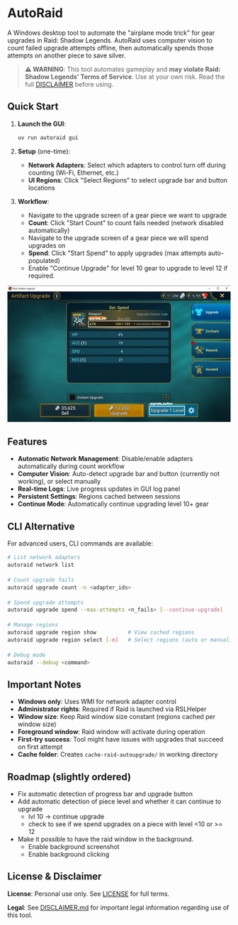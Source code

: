 # AutoRaid

A Windows desktop tool to automate the "airplane mode trick" for gear upgrades in Raid: Shadow Legends. AutoRaid uses computer vision to count failed upgrade attempts offline, then automatically spends those attempts on another piece to save silver.

> **⚠️ WARNING**: This tool automates gameplay and **may violate Raid: Shadow Legends' Terms of Service**. Use at your own risk. Read the full [DISCLAIMER](DISCLAIMER.md) before using.

## Quick Start

1. **Launch the GUI**:
   ```bash
   uv run autoraid gui
   ```

2. **Setup** (one-time):
   - **Network Adapters**: Select which adapters to control turn off during counting (Wi-Fi, Ethernet, etc.)
   - **UI Regions**: Click "Select Regions" to select upgrade bar and button locations

3. **Workflow**:
   - Navigate to the upgrade screen of a gear piece we want to upgrade
   - **Count**: Click "Start Count" to count fails needed (network disabled automatically)
   - Navigate to the upgrade screen of a gear piece we will spend upgrades on
   - **Spend**: Click "Start Spend" to apply upgrades (max attempts auto-populated)
   - Enable "Continue Upgrade" for level 10 gear to upgrade to level 12 if required.

![Region Selection](docs/images/image_with_regions.png)

## Features

- **Automatic Network Management**: Disable/enable adapters automatically during count workflow
- **Computer Vision**: Auto-detect upgrade bar and button (currently not working), or select manually
- **Real-time Logs**: Live progress updates in GUI log panel
- **Persistent Settings**: Regions cached between sessions
- **Continue Mode**: Automatically continue upgrading level 10+ gear

## CLI Alternative

For advanced users, CLI commands are available:

```bash
# List network adapters
autoraid network list

# Count upgrade fails
autoraid upgrade count -n <adapter_ids>

# Spend upgrade attempts
autoraid upgrade spend --max-attempts <n_fails> [--continue-upgrade]

# Manage regions
autoraid upgrade region show          # View cached regions
autoraid upgrade region select [-m]   # Select regions (auto or manual)

# Debug mode
autoraid --debug <command>
```

## Important Notes

- **Windows only**: Uses WMI for network adapter control
- **Administrator rights**: Required if Raid is launched via RSLHelper
- **Window size**: Keep Raid window size constant (regions cached per window size)
- **Foreground window**: Raid window will activate during operation
- **First-try success**: Tool might have issues with upgrades that succeed on first attempt
- **Cache folder**: Creates `cache-raid-autoupgrade/` in working directory

## Roadmap (slightly ordered)
* Fix automatic detection of progress bar and upgrade button
* Add automatic detection of piece level and whether it can continue to upgrade
   - lvl 10 -> continue upgrade
   - check to see if we spend upgrades on a piece with level <10 or >= 12
* Make it possible to have the raid window in the background.
    - Enable background screenshot
    - Enable background clicking

## License & Disclaimer

**License**: Personal use only. See [LICENSE](LICENSE) for full terms.

**Legal**: See [DISCLAIMER.md](DISCLAIMER.md) for important legal information regarding use of this tool.
